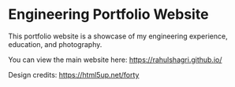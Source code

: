 # Engineering Portfolio Website

This portfolio website is a showcase of my engineering experience, education, and photography.

You can view the main website here: https://rahulshagri.github.io/

Design credits: https://html5up.net/forty 